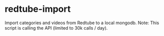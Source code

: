 redtube-import
==============

Import categories and videos from Redtube to a local mongodb.
Note: This script is calling the API (limited to 30k calls / day).
